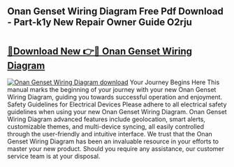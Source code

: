 ## Onan Genset Wiring Diagram Free Pdf Download - Part-k1y New Repair Owner Guide O2rju

# <h2><a href="http://dfs9g8.blite.top/?on=Onan+Genset+Wiring+Diagram">🔗Download New 👉🔴 Onan Genset Wiring Diagram</a></h2>

[![Onan Genset Wiring Diagram download](https://i.imgur.com/lujVjoI.png)](http://dfs9g8.blite.top/?on=Onan+Genset+Wiring+Diagram)
Your Journey Begins Here This manual marks the beginning of your journey with your new Onan Genset Wiring Diagram, guiding you towards successful operation and enjoyment. Safety Guidelines for Electrical Devices Please adhere to all electrical safety guidelines when using your new Onan Genset Wiring Diagram. Onan Genset Wiring Diagram advanced features include geolocation, smart alerts, customizable themes, and multi-device syncing, all easily controlled through the user-friendly and intuitive interface. We trust that the Onan Genset Wiring Diagram has been an invaluable resource in your efforts to master your new product. Should you require any assistance, our customer service team is at your disposal.
